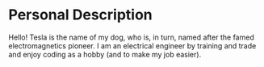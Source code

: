 # Personal Description

Hello! Tesla is the name of my dog, who is, in turn, named after the
famed electromagnetics pioneer. I am an electrical engineer by training
and trade and enjoy coding as a hobby (and to make my job easier).